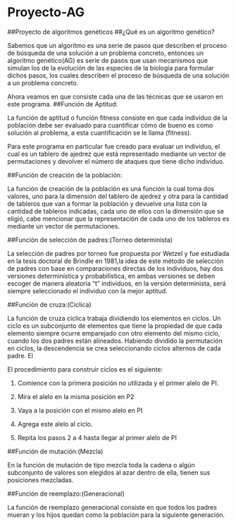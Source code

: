 # Proyecto-AG
##Proyecto de algoritmos genéticos
##¿Qué es un algoritmo genético? 

Sabemos que un algoritmo es una serie de pasos que describen el proceso de búsqueda de una solución a un problema concreto, entonces un algoritmo genético(AG) es serie de pasos que usan mecanismos que simulan los de la evolución de las especies de la biología para formular dichos pasos, los cuales describen el proceso de búsqueda de una solución a un problema concreto.  

Ahora veamos en que consiste cada una de las técnicas que se usaron en este programa. 
##Función de Aptitud: 

La función de aptitud o función fitness consiste en que cada individuo de la población debe ser evaluado para cuantificar cómo de bueno es como solución al problema, a esta cuantificación se le llama (fitness). 

Para este programa en particular fue creado para evaluar un individuo, el cual es un tablero de ajedrez que está representado mediante un vector de permutaciones y devolver el número de ataques que tiene dicho individuo. 

##Función de creación de la población: 

La función de creación de la población es una función la cual toma dos valores, uno para la dimensión del tablero de ajedrez y otra para la cantidad de tableros que van a formar la población y devuelve una lista con la cantidad de tableros indicadas, cada uno de ellos con la dimensión que se eligió, cabe mencionar que la representación de cada uno de los tableros es mediante un vector de permutaciones.  

##Función de selección de padres:(Torneo determinista) 

La selección de padres por torneo fue propuesta por Wetzel y fue estudiada en la tesis doctoral de Brindle en 1981,la idea de este método de selección de padres con base en comparaciones directas de los individuos, hay dos versiones determinística y probabilística, en ambas versiones se deben escoger de manera aleatoria “t” individuos, en la versión determinista, será siempre seleccionado el individuo con la mejor aptitud. 

##Función de cruza:(Cíclica) 

La función de cruza cíclica trabaja dividiendo los elementos en ciclos. Un ciclo es un subconjunto de elementos que tiene la propiedad de que cada elemento siempre ocurre emparejado con otro elemento del mismo ciclo, cuando los dos padres están alineados. Habiendo dividido la permutación en ciclos, la descendencia se crea seleccionando ciclos alternos de cada padre. El 

El procedimiento para construir ciclos es el siguiente: 

1. Comience con la primera posición no utilizada y el primer alelo de PI. 

2. Mira el alelo en la misma posición en P2 

3. Vaya a la posición con el mismo alelo en PI 

4. Agrega este alelo al ciclo. 

5. Repita los pasos 2 a 4 hasta llegar al primer alelo de PI 

##Función de mutación:(Mezcla) 

En la función de mutación de tipo mezcla toda la cadena o algún subconjunto de valores son elegidos al azar dentro de ella, tienen sus posiciones mezcladas. 

##Función de reemplazo:(Generacional) 

La función de reemplazo generacional consiste en que todos los padres mueran y los hijos quedan como la población para la siguiente generación. 
